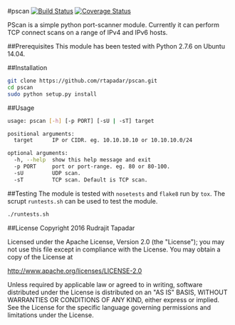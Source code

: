 #pscan
[![Build Status](https://travis-ci.org/rtapadar/pscan.svg?branch=master)](https://travis-ci.org/rtapadar/pscan)
[![Coverage Status](https://coveralls.io/repos/github/rtapadar/pscan/badge.svg?branch=master)](https://coveralls.io/github/rtapadar/pscan?branch=master)

PScan is a simple python port-scanner module. Currently it can perform TCP connect scans on a range of IPv4 and IPv6 hosts.

##Prerequisites
This module has been tested with Python 2.7.6 on Ubuntu 14.04.

##Installation
```bash
git clone https://github.com/rtapadar/pscan.git
cd pscan
sudo python setup.py install
```

##Usage
```bash
usage: pscan [-h] [-p PORT] [-sU | -sT] target

positional arguments:
  target      IP or CIDR. eg. 10.10.10.10 or 10.10.10.0/24

optional arguments:
  -h, --help  show this help message and exit
  -p PORT     port or port-range. eg. 80 or 80-100.
  -sU         UDP scan.
  -sT         TCP scan. Default is TCP scan.
  ```

##Testing
The module is tested with ```nosetests``` and ```flake8``` run by ```tox```. The scrupt ```runtests.sh``` can be used to test the module.
```bash
./runtests.sh
```

##License
Copyright 2016 Rudrajit Tapadar

Licensed under the Apache License, Version 2.0 (the "License");
you may not use this file except in compliance with the License.
You may obtain a copy of the License at

http://www.apache.org/licenses/LICENSE-2.0

Unless required by applicable law or agreed to in writing, software
distributed under the License is distributed on an "AS IS" BASIS,
WITHOUT WARRANTIES OR CONDITIONS OF ANY KIND, either express or implied.
See the License for the specific language governing permissions and
limitations under the License.

